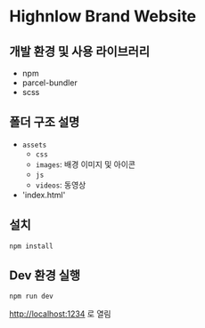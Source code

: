 # Highnlow Brand Website

## 개발 환경 및 사용 라이브러리

- npm
- parcel-bundler
- scss

## 폴더 구조 설명

- `assets`
  - `css`
  - `images`: 배경 이미지 및 아이콘
  - `js`
  - `videos`: 동영상
- 'index.html'

## 설치

```shell
npm install
```

## Dev 환경 실행

```shell
npm run dev
```

[http://localhost:1234](http://localhost:1234) 로 열림
